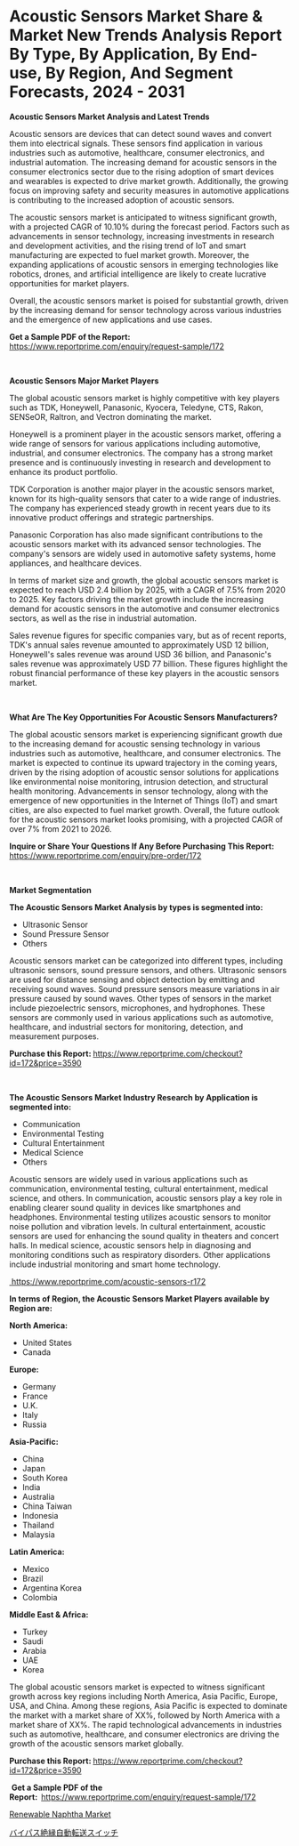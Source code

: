 <p><h1>Acoustic Sensors Market Share & Market New Trends Analysis Report By Type, By Application, By End-use, By Region, And Segment Forecasts, 2024 - 2031</h1></p><p><strong>Acoustic Sensors Market Analysis and Latest Trends</strong></p>
<p><p>Acoustic sensors are devices that can detect sound waves and convert them into electrical signals. These sensors find application in various industries such as automotive, healthcare, consumer electronics, and industrial automation. The increasing demand for acoustic sensors in the consumer electronics sector due to the rising adoption of smart devices and wearables is expected to drive market growth. Additionally, the growing focus on improving safety and security measures in automotive applications is contributing to the increased adoption of acoustic sensors.</p><p>The acoustic sensors market is anticipated to witness significant growth, with a projected CAGR of 10.10% during the forecast period. Factors such as advancements in sensor technology, increasing investments in research and development activities, and the rising trend of IoT and smart manufacturing are expected to fuel market growth. Moreover, the expanding applications of acoustic sensors in emerging technologies like robotics, drones, and artificial intelligence are likely to create lucrative opportunities for market players.</p><p>Overall, the acoustic sensors market is poised for substantial growth, driven by the increasing demand for sensor technology across various industries and the emergence of new applications and use cases.</p></p>
<p><strong>Get a Sample PDF of the Report:&nbsp;</strong> <a href="https://www.reportprime.com/enquiry/request-sample/172">https://www.reportprime.com/enquiry/request-sample/172</a></p>
<p>&nbsp;</p>
<p><strong>Acoustic Sensors Major Market Players</strong></p>
<p><p>The global acoustic sensors market is highly competitive with key players such as TDK, Honeywell, Panasonic, Kyocera, Teledyne, CTS, Rakon, SENSeOR, Raltron, and Vectron dominating the market.</p><p>Honeywell is a prominent player in the acoustic sensors market, offering a wide range of sensors for various applications including automotive, industrial, and consumer electronics. The company has a strong market presence and is continuously investing in research and development to enhance its product portfolio.</p><p>TDK Corporation is another major player in the acoustic sensors market, known for its high-quality sensors that cater to a wide range of industries. The company has experienced steady growth in recent years due to its innovative product offerings and strategic partnerships.</p><p>Panasonic Corporation has also made significant contributions to the acoustic sensors market with its advanced sensor technologies. The company's sensors are widely used in automotive safety systems, home appliances, and healthcare devices.</p><p>In terms of market size and growth, the global acoustic sensors market is expected to reach USD 2.4 billion by 2025, with a CAGR of 7.5% from 2020 to 2025. Key factors driving the market growth include the increasing demand for acoustic sensors in the automotive and consumer electronics sectors, as well as the rise in industrial automation.</p><p>Sales revenue figures for specific companies vary, but as of recent reports, TDK's annual sales revenue amounted to approximately USD 12 billion, Honeywell's sales revenue was around USD 36 billion, and Panasonic's sales revenue was approximately USD 77 billion. These figures highlight the robust financial performance of these key players in the acoustic sensors market.</p></p>
<p>&nbsp;</p>
<p><strong>What Are The Key Opportunities For Acoustic Sensors Manufacturers?</strong></p>
<p><p>The global acoustic sensors market is experiencing significant growth due to the increasing demand for acoustic sensing technology in various industries such as automotive, healthcare, and consumer electronics. The market is expected to continue its upward trajectory in the coming years, driven by the rising adoption of acoustic sensor solutions for applications like environmental noise monitoring, intrusion detection, and structural health monitoring. Advancements in sensor technology, along with the emergence of new opportunities in the Internet of Things (IoT) and smart cities, are also expected to fuel market growth. Overall, the future outlook for the acoustic sensors market looks promising, with a projected CAGR of over 7% from 2021 to 2026.</p></p>
<p><strong>Inquire or Share Your Questions If Any Before Purchasing This Report:</strong> <a href="https://www.reportprime.com/enquiry/pre-order/172">https://www.reportprime.com/enquiry/pre-order/172</a></p>
<p>&nbsp;</p>
<p><strong>Market Segmentation</strong></p>
<p><strong>The Acoustic Sensors Market Analysis by types is segmented into:</strong></p>
<p><ul><li>Ultrasonic Sensor</li><li>Sound Pressure Sensor</li><li>Others</li></ul></p>
<p><p>Acoustic sensors market can be categorized into different types, including ultrasonic sensors, sound pressure sensors, and others. Ultrasonic sensors are used for distance sensing and object detection by emitting and receiving sound waves. Sound pressure sensors measure variations in air pressure caused by sound waves. Other types of sensors in the market include piezoelectric sensors, microphones, and hydrophones. These sensors are commonly used in various applications such as automotive, healthcare, and industrial sectors for monitoring, detection, and measurement purposes.</p></p>
<p><strong>Purchase this Report:&nbsp;</strong><a href="https://www.reportprime.com/checkout?id=172&price=3590">https://www.reportprime.com/checkout?id=172&price=3590</a></p>
<p>&nbsp;</p>
<p><strong>The Acoustic Sensors Market Industry Research by Application is segmented into:</strong></p>
<p><ul><li>Communication</li><li>Environmental Testing</li><li>Cultural Entertainment</li><li>Medical Science</li><li>Others</li></ul></p>
<p><p>Acoustic sensors are widely used in various applications such as communication, environmental testing, cultural entertainment, medical science, and others. In communication, acoustic sensors play a key role in enabling clearer sound quality in devices like smartphones and headphones. Environmental testing utilizes acoustic sensors to monitor noise pollution and vibration levels. In cultural entertainment, acoustic sensors are used for enhancing the sound quality in theaters and concert halls. In medical science, acoustic sensors help in diagnosing and monitoring conditions such as respiratory disorders. Other applications include industrial monitoring and smart home technology.</p></p>
<p><a href="https://www.reportprime.com/acoustic-sensors-r172">&nbsp;https://www.reportprime.com/acoustic-sensors-r172</a></p>
<p><strong>In terms of Region, the Acoustic Sensors Market Players available by Region are:</strong></p>
<p>
    <p> <strong> North America: </strong>
        <ul>
            <li>United States</li>
            <li>Canada</li>
        </ul>
        </p> 
    <p> <strong> Europe: </strong>
        <ul>
            <li>Germany</li>
            <li>France</li>
            <li>U.K.</li>
            <li>Italy</li>
            <li>Russia</li>
        </ul>
        </p> 
    <p> <strong> Asia-Pacific: </strong>
        <ul>
            <li>China</li>
            <li>Japan</li>
            <li>South Korea</li>
            <li>India</li>
            <li>Australia</li>
            <li>China Taiwan</li>
            <li>Indonesia</li>
            <li>Thailand</li>
            <li>Malaysia</li>
        </ul>
        </p> 
    <p> <strong> Latin America: </strong>
        <ul>
            <li>Mexico</li>
            <li>Brazil</li>
            <li>Argentina Korea</li>
            <li>Colombia</li>
        </ul>
        </p> 
    <p> <strong> Middle East & Africa: </strong>
        <ul>
            <li>Turkey</li>
            <li>Saudi</li>
            <li>Arabia</li>
            <li>UAE</li>
            <li>Korea</li>
        </ul>
    </p>
    </p>
<p><p>The global acoustic sensors market is expected to witness significant growth across key regions including North America, Asia Pacific, Europe, USA, and China. Among these regions, Asia Pacific is expected to dominate the market with a market share of XX%, followed by North America with a market share of XX%. The rapid technological advancements in industries such as automotive, healthcare, and consumer electronics are driving the growth of the acoustic sensors market globally.</p></p>
<p><strong>Purchase this Report: </strong><a href="https://www.reportprime.com/checkout?id=172&price=3590">https://www.reportprime.com/checkout?id=172&price=3590</a></p>
<p>&nbsp;<strong>Get a Sample PDF of the Report:&nbsp;&nbsp;</strong><a href="https://www.reportprime.com/enquiry/request-sample/172">https://www.reportprime.com/enquiry/request-sample/172</a></p>
<p><strong></strong></p>
<p><p><a href="https://github.com/ElmoRunolfsson2023/Market-Research-Report-List-1/blob/main/renewable-naphtha-market.md">Renewable Naphtha Market</a></p><p><a href="https://github.com/BrionnaBoyle/Market-Research-Report-List-1/blob/main/120091569830.md">バイパス絶縁自動転送スイッチ</a></p></p>